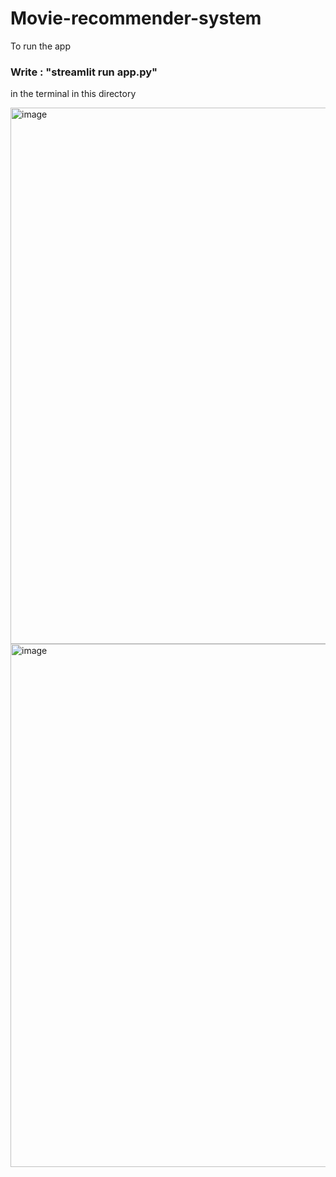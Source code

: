 
# Movie-recommender-system
To run the app
### Write : "streamlit run app.py"
in the terminal in this directory


<img width="858" alt="image" src="https://github.com/Vishalr32/Movie-recommender-system/assets/75670364/2bc5e613-492c-417b-9792-8964794baedc">


<img width="837" alt="image" src="https://github.com/Vishalr32/Movie-recommender-system/assets/75670364/bfdc1fc1-b799-4bbb-9037-29fa975f8e99">
